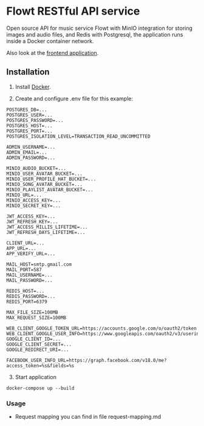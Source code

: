 # Flowt RESTful API service

Open source API for music service Flowt with MinIO integration for storing images and audio files, and Redis with Postgresql, the application runs inside a Docker container network.

Also look at the [frontend application](https://github.com/yougotnothing/flowt-frontend).

## Installation

1. Install [Docker](https://www.docker.com/get-started/).

2. Create and configure .env file for this example:
```dotenv
POSTGRES_DB=...
POSTGRES_USER=...
POSTGRES_PASSWORD=...
POSTGRES_HOST=...
POSTGRES_PORT=...
POSTGRES_ISOLATION_LEVEL=TRANSACTION_READ_UNCOMMITTED

ADMIN_USERNAME=...
ADMIN_EMAIL=...
ADMIN_PASSWORD=...

MINIO_AUDIO_BUCKET=...
MINIO_USER_AVATAR_BUCKET=...
MINIO_USER_PROFILE_HAT_BUCKET=...
MINIO_SONG_AVATAR_BUCKET=...
MINIO_PLAYLIST_AVATAR_BUCKET=...
MINIO_URL=...
MINIO_ACCESS_KEY=...
MINIO_SECRET_KEY=...

JWT_ACCESS_KEY=...
JWT_REFRESH_KEY=...
JWT_ACCESS_MILLIS_LIFETIME=...
JWT_REFRESH_DAYS_LIFETIME=...

CLIENT_URL=...
APP_URL=...
APP_VERIFY_URL=...

MAIL_HOST=smtp.gmail.com
MAIL_PORT=587
MAIL_USERNAME=...
MAIL_PASSWORD=...

REDIS_HOST=...
REDIS_PASSWORD=...
REDIS_PORT=6379

MAX_FILE_SIZE=100MB
MAX_REQUEST_SIZE=100MB

WEB_CLIENT_GOOGLE_TOKEN_URL=https://accounts.google.com/o/oauth2/token
WEB_CLIENT_GOOGLE_USER_INFO=https://www.googleapis.com/oauth2/v3/userinfo
GOOGLE_CLIENT_ID=...
GOOGLE_CLIENT_SECRET=...
GOOGLE_REDIRECT_URI=...

FACEBOOK_USER_INFO_URL=https://graph.facebook.com/v18.0/me?access_token=%s&fields=%s
```

3. Start application
```shell
docker-compose up --build
```

### Usage
+ Request mapping you can find in file request-mapping.md